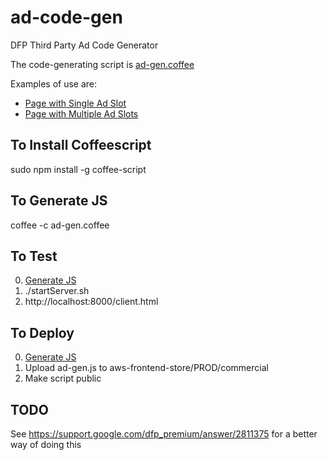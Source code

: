 # ad-code-gen

DFP Third Party Ad Code Generator

The code-generating script is [ad-gen.coffee](ad-gen.coffee)

Examples of use are:
* [Page with Single Ad Slot](https://gist.github.com/kelvin-chappell/ab045b1c13c6032c2776)
* [Page with Multiple Ad Slots](https://gist.github.com/kelvin-chappell/d42a83f49e927cf1945d)

## To Install Coffeescript
sudo npm install -g coffee-script

## To Generate JS
coffee -c ad-gen.coffee

## To Test
0. [Generate JS](#to-generate-js)
0. ./startServer.sh
0. http://localhost:8000/client.html

## To Deploy
0. [Generate JS](#to-generate-js)
0. Upload ad-gen.js to aws-frontend-store/PROD/commercial
0. Make script public

## TODO
See https://support.google.com/dfp_premium/answer/2811375 for a better way of doing this
